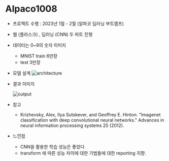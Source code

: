 # Alpaco1008

* 프로젝트 수행 : 2023년 1월 - 2월 (알파코 딥러닝 부트캠프) 
* 웹 (플라스크) , 딥러닝 (CNN) 두 파트 진행
* 데이터는 0~9의 숫자 이미지
  - MNIST train 6만장
  - test 3만장
* 모델 설계
 ![architecture](https://github.com/user-attachments/assets/256645aa-2ba5-4ed7-9002-901606a0f9ef)

* 결과 이미지

   ![output](https://github.com/user-attachments/assets/db7980bf-2d9c-468e-9595-62ede3ce0098)

* 참고
  - Krizhevsky, Alex, Ilya Sutskever, and Geoffrey E. Hinton. "Imagenet classification with deep convolutional neural networks." Advances in neural information processing systems 25 (2012).
* 느낀점
  - CNN을 활용한 학습 성능은 좋았다.
  - transform 에 따른 성능 차이에 대한 기법들에 대한 reporting 지향. 
     


